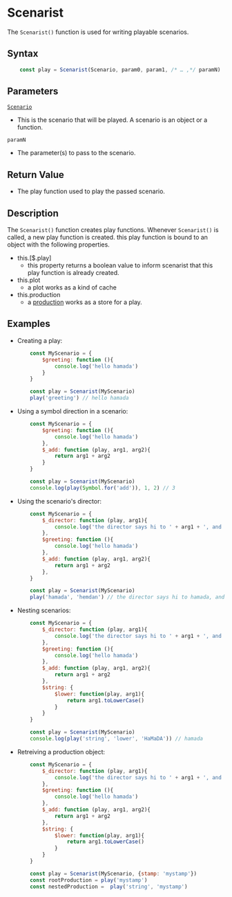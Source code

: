 # Scenarist

The `Scenarist()` function is used for writing playable scenarios.

## Syntax

```js
    const play = Scenarist(Scenario, param0, param1, /* … ,*/ paramN)
```

## Parameters

[`Scenario`](./scenario.md)

- This is the scenario that will be played. A scenario is an object or a function.

`paramN`

- The parameter(s) to pass to the scenario.

## Return Value

- The play function used to play the passed scenario.

## Description

The `Scenarist()` function creates play functions.
Whenever `Scenarist()` is called, a new play function is created. this play function is bound to an object with the following properties.

- this.[$.play]
  - this property returns a boolean value to inform scenarist that this play function is already created.
- this.plot
  - a plot works as a kind of cache
- this.production
  - a [production](./production.md) works as a store for a play.

## Examples

- Creating a play:

    ```js
        const MyScenario = {
            $greeting: function (){
                console.log('hello hamada')
            }
        }

        const play = Scenarist(MyScenario)
        play('greeting') // hello hamada
    ```

- Using a symbol direction in a scenario:

    ```js
        const MyScenario = {
            $greeting: function (){
                console.log('hello hamada')
            },
            $_add: function (play, arg1, arg2){
                return arg1 + arg2
            }
        }

        const play = Scenarist(MyScenario)
        console.log(play(Symbol.for('add')), 1, 2) // 3
    ```

- Using the scenario's director:

    ```js
        const MyScenario = {
            $_director: function (play, arg1){
                console.log('the director says hi to ' + arg1 + ', and ' + arg2)
            },
            $greeting: function (){
                console.log('hello hamada')
            },
            $_add: function (play, arg1, arg2){
                return arg1 + arg2
            },
        }

        const play = Scenarist(MyScenario)
        play('hamada', 'hemdan') // the director says hi to hamada, and hemdan
    ```

- Nesting scenarios:

    ```js
        const MyScenario = {
            $_director: function (play, arg1){
                console.log('the director says hi to ' + arg1 + ', and ' + arg2)
            },
            $greeting: function (){
                console.log('hello hamada')
            },
            $_add: function (play, arg1, arg2){
                return arg1 + arg2
            },
            $string: {
                $lower: function(play, arg1){
                    return arg1.toLowerCase()
                }
            }
        }

        const play = Scenarist(MyScenario)
        console.log(play('string', 'lower', 'HaMaDA')) // hamada
    ```

- Retreiving a production object:

    ```js
        const MyScenario = {
            $_director: function (play, arg1){
                console.log('the director says hi to ' + arg1 + ', and ' + arg2)
            },
            $greeting: function (){
                console.log('hello hamada')
            },
            $_add: function (play, arg1, arg2){
                return arg1 + arg2
            },
            $string: {
                $lower: function(play, arg1){
                    return arg1.toLowerCase()
                }
            }
        }

        const play = Scenarist(MyScenario, {stamp: 'mystamp'})
        const rootProduction = play('mystamp')
        const nestedProduction =  play('string', 'mystamp')
    ```
